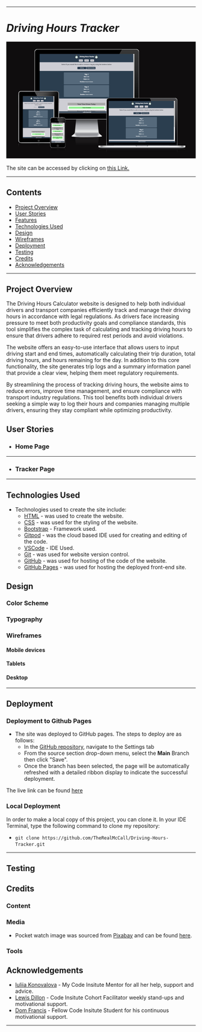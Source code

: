 
---

# *Driving Hours Tracker*

![Responsive Mockup](documentation/responsive_preview.png)

The site can be accessed by clicking on [this Link.](https://therealmccall.github.io/Driving-Hours-Tracker/)

---
## Contents

* [Project Overview](#project-overview)
* [User Stories](#user-stories)
* [Features](#features)
* [Technologies Used](#technologies-used)
* [Design](#design)
* [Wireframes](#wireframes)
* [Deployment](#deployment)
* [Testing](#testing)
* [Credits](#credits)
* [Acknowledgements](#credits)
---

## Project Overview
The Driving Hours Calculator website is designed to help both individual drivers and transport companies efficiently track and manage their driving hours in accordance with legal regulations. As drivers face increasing pressure to meet both productivity goals and compliance standards, this tool simplifies the complex task of calculating and tracking driving hours to ensure that drivers adhere to required rest periods and avoid violations.

The website offers an easy-to-use interface that allows users to input driving start and end times, automatically calculating their trip duration, total driving hours, and hours remaining for the day. In addition to this core functionality, the site generates trip logs and a summary information panel that provide a clear view, helping them meet regulatory requirements.

By streamlining the process of tracking driving hours, the website aims to reduce errors, improve time management, and ensure compliance with transport industry regulations. This tool benefits both individual drivers seeking a simple way to log their hours and companies managing multiple drivers, ensuring they stay compliant while optimizing productivity.

## User Stories


+ ### Home Page

--- 
+ ### Tracker Page

---

## Technologies Used

- Technologies used to create the site include:
    * [HTML](https://developer.mozilla.org/en-US/docs/Web/HTML) - was used to create the website.
    * [CSS](https://developer.mozilla.org/en-US/docs/Web/css) - was used for the styling of the website.
    * [Bootstrap](https://getbootstrap.com/) - Framework used.
    * [Gitpod](https://gitpod.io/) - was the cloud based IDE used for creating and editing of the code.
    * [VSCode](https://code.visualstudio.com/) - IDE Used.
    * [Git](https://www.git-scm.com/) - was used for website version control.
    * [GitHub](https://github.com/) - was used for hosting of the code of the website.
    * [GitHub Pages](https://pages.github.com/) - was used for hosting the deployed front-end site.

## Design


### Color Scheme


### Typography


### Wireframes


#### Mobile devices


#### Tablets


#### Desktop


---

## Deployment

### Deployment to Github Pages

- The site was deployed to GitHub pages. The steps to deploy are as follows: 
  - In the [GitHub repository](https://github.com/TheRealMcCall/Driving-Hours-Tracker), navigate to the Settings tab 
  - From the source section drop-down menu, select the **Main** Branch then click "Save".
  - Once the branch has been selected, the page will be automatically refreshed with a detailed ribbon display to indicate the successful deployment.

The live link can be found [here](https://therealmccall.github.io/Driving-Hours-Tracker/)

### Local Deployment

In order to make a local copy of this project, you can clone it.
In your IDE Terminal, type the following command to clone my repository:

- `git clone https://github.com/TheRealMcCall/Driving-Hours-Tracker.git`

---

## Testing

## Credits

### Content

### Media

- Pocket watch image was sourced from [Pixabay](https://www.Pixabay.cp) and can be found [here](https://pixabay.com/vectors/clock-time-watch-pocket-watch-158617/).

### Tools

## Acknowledgements
- [Iuliia Konovalova](https://github.com/IuliiaKonovalova) - My Code Insitute Mentor for all her help, support and advice.
- [Lewis Dillon](https://github.com/LewisMDillon) - Code Insitute Cohort Facilitator weekly stand-ups and motivational support.
- [Dom Francis](https://github.com/dvfrancis) - Fellow Code Insitute Student for his continuous motivational support.

---